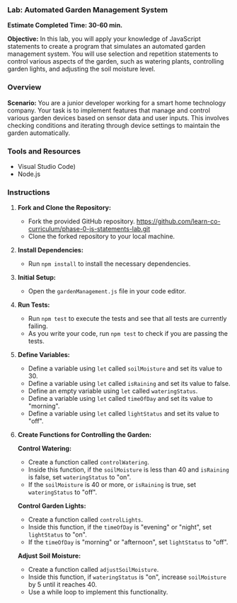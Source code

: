 ### Lab: Automated Garden Management System

**Estimate Completed Time: 30-60 min.**

**Objective:**
In this lab, you will apply your knowledge of JavaScript statements to create a program that simulates an automated garden management system. You will use selection and repetition statements to control various aspects of the garden, such as watering plants, controlling garden lights, and adjusting the soil moisture level.

### Overview

**Scenario:**
You are a junior developer working for a smart home technology company. Your task is to implement features that manage and control various garden devices based on sensor data and user inputs. This involves checking conditions and iterating through device settings to maintain the garden automatically.

### Tools and Resources

- Visual Studio Code)
- Node.js 

### Instructions

1. **Fork and Clone the Repository:**
   - Fork the provided GitHub repository. https://github.com/learn-co-curriculum/phase-0-js-statements-lab.git
   - Clone the forked repository to your local machine.

2. **Install Dependencies:**
   - Run `npm install` to install the necessary dependencies.

3. **Initial Setup:**
   - Open the `gardenManagement.js` file in your code editor.

4. **Run Tests:**
   - Run `npm test` to execute the tests and see that all tests are currently failing.
   - As you write your code, run `npm test` to check if you are passing the tests.

5. **Define Variables:**
   - Define a variable using `let` called `soilMoisture` and set its value to 30.
   - Define a variable using `let` called `isRaining` and set its value to false.
   - Define an empty variable using `let` called `wateringStatus`.
   - Define a variable using `let` called `timeOfDay` and set its value to "morning".
   - Define a variable using `let` called `lightStatus` and set its value to "off".

6. **Create Functions for Controlling the Garden:**

   **Control Watering:**
   - Create a function called `controlWatering`.
   - Inside this function, if the `soilMoisture` is less than 40 and `isRaining` is false, set `wateringStatus` to "on".
   - If the `soilMoisture` is 40 or more, or `isRaining` is true, set `wateringStatus` to "off".

   **Control Garden Lights:**
   - Create a function called `controlLights`.
   - Inside this function, if the `timeOfDay` is "evening" or "night", set `lightStatus` to "on".
   - If the `timeOfDay` is "morning" or "afternoon", set `lightStatus` to "off".

   **Adjust Soil Moisture:**
   - Create a function called `adjustSoilMoisture`.
   - Inside this function, if `wateringStatus` is "on", increase `soilMoisture` by 5 until it reaches 40.
   - Use a while loop to implement this functionality.

